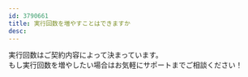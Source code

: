 ```yaml
---
id: 3790661
title: 実行回数を増やすことはできますか
desc: 
---
```


実行回数はご契約内容によって決まっています。<br>もし実行回数を増やしたい場合はお気軽にサポートまでご相談ください！